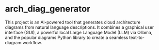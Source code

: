# arch_diag_generator
This project is an AI-powered tool that generates cloud architecture diagrams from natural language descriptions. It combines a graphical user interface (GUI), a powerful local Large Language Model (LLM) via Ollama, and the popular diagrams Python library to create a seamless text-to-diagram workflow.
